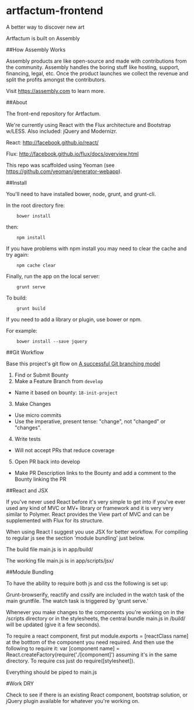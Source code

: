 artfactum-frontend
================== 
A better way to discover new art

Artfactum is built on Assembly

##How Assembly Works

Assembly products are like open-source and made with contributions from the community. Assembly handles the boring stuff like hosting, support, financing, legal, etc. Once the product launches we collect the revenue and split the profits amongst the contributors.

Visit https://assembly.com to learn more.

##About

The front-end repository for Artfactum.

We're currently using React with the Flux architecture and Bootstrap w/LESS. Also included: jQuery and Modernizr.

React: http://facebook.github.io/react/

Flux: http://facebook.github.io/flux/docs/overview.html

This repo was scaffolded using Yeoman (see https://github.com/yeoman/generator-webapp).

##Install

You'll need to have installed bower, node, grunt, and grunt-cli.


In the root directory fire:

        bower install


then:

        npm install


If you have problems with npm install you may need to clear the cache and try again:

        npm cache clear


Finally, run the app on the local server:

        grunt serve

To build:

        grunt build
  
If you need to add a library or plugin, use bower or npm.

For example:

        bower install --save jquery

##Git Workflow

Base this project's git flow on [A successful Git branching model](http://nvie.com/posts/a-successful-git-branching-model/)

1. Find or Submit Bounty
2. Make a Feature Branch from `develop`
  - Name it based on bounty: `18-init-project`
3. Make Changes
  - Use micro commits
  - Use the imperative, present tense: "change", not "changed" or "changes".
4. Write tests
  - Will not accept PRs that reduce coverage
5. Open PR back into develop
  - Make PR Description links to the Bounty and add a comment to the Bounty linking the PR

##React and JSX 

If you've never used React before it's very simple to get into if you've ever used any kind of MVC or MV+ library or framework and it is very very similar to Polymer. React provides the View part of MVC and can be supplemented with Flux for its structure.

When using React I suggest you use JSX for better workflow. For compiling to regular js see the section 'module bundling' just below.

The build file main.js is in app/build/

The working file main.js is in app/scripts/jsx/

##Module Bundling

To have the ability to require both js and css the following is set up:

Grunt-browserify, reactify and cssify are included in the watch task of the main gruntfile. The watch task is triggered by 'grunt serve.' 

Whenever you make changes to the components you're working on in the /scripts directory or in the stylesheets, the central bundle main.js in /build/ will be updated (give it a few seconds).

To require a react component, first put module.exports = [reactClass name] at the botttom of the component you need required.
And then use the following to require it: var [component name] = React.createFactory(require('./[component]') assuming it's in the same directory. To require css just do require([stylesheet]).

Everything should be piped to main.js

#Work DRY

Check to see if there is an existing React component, bootstrap solution, or jQuery plugin available for whatever you're working on.
